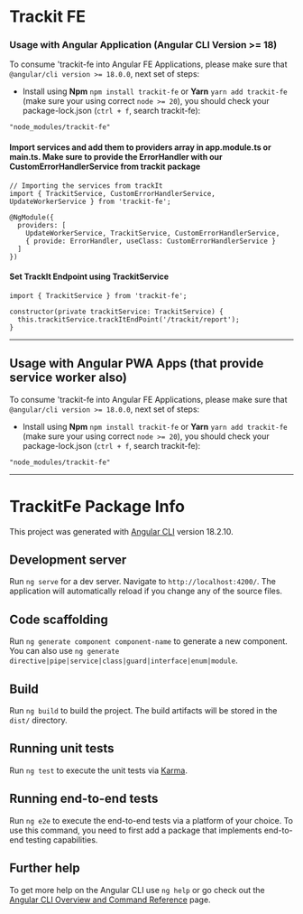 # Trackit FE

### Usage with Angular Application (Angular CLI Version >= 18)

To consume 'trackit-fe into Angular FE Applications, please make sure that `@angular/cli version >= 18.0.0`, next set of steps:

- Install using **Npm** `npm install trackit-fe` or **Yarn** `yarn add trackit-fe` (make sure your using correct `node >= 20`), you should check your package-lock.json (`ctrl + f`, search trackit-fe):
```
"node_modules/trackit-fe"
```

#### Import services and add them to providers array in app.module.ts or main.ts. Make sure to provide the ErrorHandler with our CustomErrorHandlerService from trackit package
```
// Importing the services from trackIt
import { TrackitService, CustomErrorHandlerService, UpdateWorkerService } from 'trackit-fe';

@NgModule({
  providers: [
    UpdateWorkerService, TrackitService, CustomErrorHandlerService,
    { provide: ErrorHandler, useClass: CustomErrorHandlerService }
  ]
})
```

#### Set TrackIt Endpoint using TrackitService
```
import { TrackitService } from 'trackit-fe';

constructor(private trackitService: TrackitService) {
  this.trackitService.trackItEndPoint('/trackit/report');
}
```

---

## Usage with Angular PWA Apps (that provide service worker also)

To consume 'trackit-fe into Angular FE Applications, please make sure that `@angular/cli version >= 18.0.0`, next set of steps:

- Install using **Npm** `npm install trackit-fe` or **Yarn** `yarn add trackit-fe` (make sure your using correct `node >= 20`), you should check your package-lock.json (`ctrl + f`, search trackit-fe):
```
"node_modules/trackit-fe"
```
---

# TrackitFe Package Info

This project was generated with [Angular CLI](https://github.com/angular/angular-cli) version 18.2.10.

## Development server

Run `ng serve` for a dev server. Navigate to `http://localhost:4200/`. The application will automatically reload if you change any of the source files.

## Code scaffolding

Run `ng generate component component-name` to generate a new component. You can also use `ng generate directive|pipe|service|class|guard|interface|enum|module`.

## Build

Run `ng build` to build the project. The build artifacts will be stored in the `dist/` directory.

## Running unit tests

Run `ng test` to execute the unit tests via [Karma](https://karma-runner.github.io).

## Running end-to-end tests

Run `ng e2e` to execute the end-to-end tests via a platform of your choice. To use this command, you need to first add a package that implements end-to-end testing capabilities.

## Further help

To get more help on the Angular CLI use `ng help` or go check out the [Angular CLI Overview and Command Reference](https://angular.dev/tools/cli) page.
